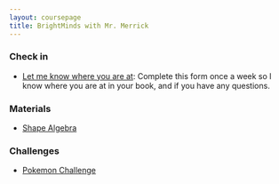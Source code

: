 ```yaml
---
layout: coursepage
title: BrightMinds with Mr. Merrick 
---
```



### Check in 
* <a href="https://docs.google.com/forms/d/e/1FAIpQLSesTySlSQkv0OFFci5qTVL8XTkimleJT__7_XaOEOEy5XrI9Q/viewform?usp=sf_link"> Let me know where you are at</a>: Complete this form once a week so I know where you are at in your book, and if you have any questions.

### Materials 
* <a href="https://MerrickMath.github.io/grade4/shapealgebra.pdf"> Shape Algebra </a>

### Challenges 
* <a href="https://MerrickMath.github.io/MerrickMath.github.io-PokemonChallenge/"> Pokemon Challenge</a> 


